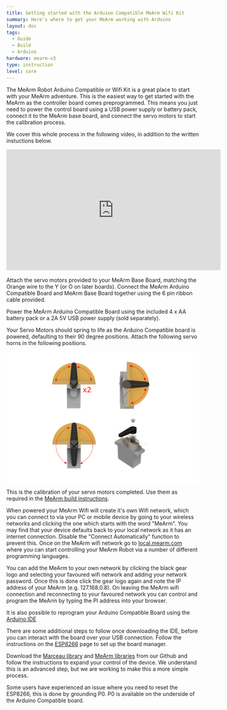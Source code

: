```yaml
---
title: Getting started with the Arduino Compatible MeArm Wifi Kit
summary: Here's where to get your MeArm working with Arduino
layout: doc
tags:
  - Guide
  - Build
  - Arduino
hardware: mearm-v3
type: instruction
level: core
---
```


The MeArm Robot Arduino Compatible or Wifi Kit is a great place to start with your MeArm adventure. This is the easiest way to get started with the MeArm as the controller board comes preprogrammed. This means you just need to power the control board using a USB power supply or battery pack, connect it to the MeArm base board, and connect the servo motors to start the calibration process.

We cover this whole process in the following video, in addition to the written instuctions below.

<iframe width="560" height="315" src="https://www.youtube.com/embed/sPdbs9b5udQ" frameborder="0" allow="accelerometer; autoplay; encrypted-media; gyroscope; picture-in-picture" allowfullscreen></iframe>

Attach the servo motors provided to your MeArm Base Board, matching the Orange wire to the Y (or O on later boards). Connect the MeArm Arduino Compatible Board and MeArm Base Board together using the 6 pin ribbon cable provided.

Power the MeArm Arduino Compatible Board using the included 4 x AA battery pack or a 2A 5V USB power supply (sold separately).

Your Servo Motors should spring to life as the Arduino Compatible board is powered, defaulting to their 90 degree positions. Attach the following servo horns in the following positions.

![](/assets/docs/mearm-microbit-setup/Servoset.png) 

This is the calibration of your servo motors completed. Use them as required in the [MeArm build instructions](https://learn.mime.co.uk/docs/building-the-mearm-v3).

When powered your MeArm Wifi will create it's own Wifi network, which you can connect to via your PC or mobile device by going to your wireless networks and clicking the one which starts with the word "MeArm". You may find that your device defaults back to your local network as it has an internet connection. Disable the "Connect Automatically" function to prevent this. Once on the MeArm wifi network go to [local.mearm.com](http://local.mearm.com) where you can start controlling your MeArm Robot via a number of different programming languages. 

You can add the MeArm to your own network by clicking the black gear logo and selecting your favoured wifi network and adding your network password. Once this is done click the gear logo again and note the IP address of your MeArm (e.g. 127.168.0.8). On leaving the MeArm wifi connection and reconnecting to your favoured network you can control and program the MeArm by typing the PI address into your browser.


It is also possible to reprogram your Arduino Compatible Board using the [Arduino IDE](https://www.arduino.cc/en/main/software)

There are some additional steps to follow once downloading the IDE, before you can interact with the board over your USB connection. Follow the instructions on the [ESP8266](http://esp8266.github.io/Arduino/versions/2.3.0/doc/installing.html) page to set up the board manager. 

Download the [Marceau library](https://github.com/mimeindustries/Marceau) and [MeArm libraries](https://github.com/mimeindustries/MeArm-Arduino) from our Github and follow the instructions to expand your control of the device. We understand this is an advanced step, but we are working to make this a more simple process.

Some users have experienced an issue where you need to reset the ESP8266, this is done by grounding P0. P0 is available on the underside of the Arduino Compatible board.

